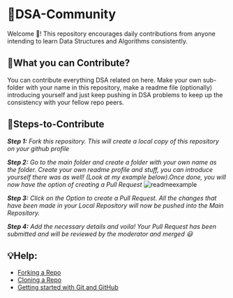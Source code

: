 # 📌DSA-Community
Welcome 🙌! This repository encourages daily contributions from anyone intending to learn Data Structures and Algorithms consistently. 

## 📝What you can Contribute? 
You can contribute everything DSA related on here. Make your own sub-folder with your name in this repository, make a readme file (optionally) introducing yourself and just keep pushing in DSA problems to keep up the consistency with your fellow repo peers.


## 🙌Steps-to-Contribute

***Step 1:*** *Fork this repository. This will create a local copy of this repository on your github profile* 

***Step 2:*** *Go to the main folder and create a folder with your own name as the folder. Create your own readme profile and stuff, you can introduce yourself there was as well! (Look at my example below).Once done, you will now have the option of creating a Pull Request*
![readmeexample](vxhl/DSA-Community/blob/main/Images/readmeexample.png)

***Step 3:*** *Click on the Option to create a Pull Request. All the changes that have been made in your Local Repository will now be pushed into the Main Repository.*

***Step 4:*** *Add the necessary details and voila! Your Pull Request has been submitted and will be reviewed by the moderator and merged 😃*

## 💡Help: 
- [Forking a Repo](https://help.github.com/en/github/getting-started-with-github/fork-a-repo)
- [Cloning a Repo](https://help.github.com/en/desktop/contributing-to-projects/creating-a-pull-request)
- [Getting started with Git and GitHub](https://towardsdatascience.com/getting-started-with-git-and-github-6fcd0f2d4ac6)